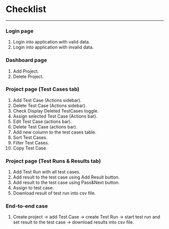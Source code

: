 # Checklist

---
### Login page

1. Login into application with valid data.
2. Login into application with invalid data.

### Dashboard page

1. Add Project. 
2. Delete Project. 

### Project page (Test Cases tab)
1. Add Test Case (Actions sidebar). 
2. Delete Test Case (Actions sidebar).
3. Check Display Deleted TestCases toggle.
4. Assign selected Test Case (Actions bar). 
5. Edit Test Case (actions bar). 
6. Delete Test Case (actions bar).
7. Add new column to the test cases table.
8. Sort Test Cases.
9. Filter Test Cases.
10. Copy Test Case.

### Project page (Test Runs & Results tab)
1. Add Test Run with all test cases.
2. Add result to the test case using Add Result button.
3. Add result to the test case using Pass&Next button.
4. Assign to test case.
5. Download result of test run into csv file.

### End-to-end case
1.  Create project -> add Test Case -> create Test Run -> start test run and set result to the test case -> 
download results into csv file.
